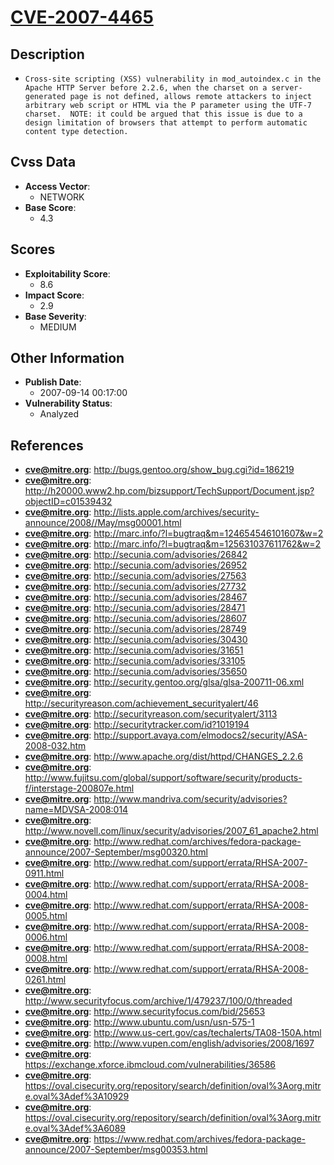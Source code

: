 
# [CVE-2007-4465](http://bugs.gentoo.org/show_bug.cgi?id=186219)

## Description

- `Cross-site scripting (XSS) vulnerability in mod_autoindex.c in the Apache HTTP Server before 2.2.6, when the charset on a server-generated page is not defined, allows remote attackers to inject arbitrary web script or HTML via the P parameter using the UTF-7 charset.  NOTE: it could be argued that this issue is due to a design limitation of browsers that attempt to perform automatic content type detection.`

## Cvss Data

- **Access Vector**:
  - NETWORK
- **Base Score**:
  - 4.3

## Scores

- **Exploitability Score**:
  - 8.6
- **Impact Score**:
  - 2.9
- **Base Severity**:
  - MEDIUM

## Other Information

- **Publish Date**:
  - 2007-09-14 00:17:00
- **Vulnerability Status**:
  - Analyzed

## References

- **cve@mitre.org**: http://bugs.gentoo.org/show_bug.cgi?id=186219
- **cve@mitre.org**: http://h20000.www2.hp.com/bizsupport/TechSupport/Document.jsp?objectID=c01539432
- **cve@mitre.org**: http://lists.apple.com/archives/security-announce/2008//May/msg00001.html
- **cve@mitre.org**: http://marc.info/?l=bugtraq&m=124654546101607&w=2
- **cve@mitre.org**: http://marc.info/?l=bugtraq&m=125631037611762&w=2
- **cve@mitre.org**: http://secunia.com/advisories/26842
- **cve@mitre.org**: http://secunia.com/advisories/26952
- **cve@mitre.org**: http://secunia.com/advisories/27563
- **cve@mitre.org**: http://secunia.com/advisories/27732
- **cve@mitre.org**: http://secunia.com/advisories/28467
- **cve@mitre.org**: http://secunia.com/advisories/28471
- **cve@mitre.org**: http://secunia.com/advisories/28607
- **cve@mitre.org**: http://secunia.com/advisories/28749
- **cve@mitre.org**: http://secunia.com/advisories/30430
- **cve@mitre.org**: http://secunia.com/advisories/31651
- **cve@mitre.org**: http://secunia.com/advisories/33105
- **cve@mitre.org**: http://secunia.com/advisories/35650
- **cve@mitre.org**: http://security.gentoo.org/glsa/glsa-200711-06.xml
- **cve@mitre.org**: http://securityreason.com/achievement_securityalert/46
- **cve@mitre.org**: http://securityreason.com/securityalert/3113
- **cve@mitre.org**: http://securitytracker.com/id?1019194
- **cve@mitre.org**: http://support.avaya.com/elmodocs2/security/ASA-2008-032.htm
- **cve@mitre.org**: http://www.apache.org/dist/httpd/CHANGES_2.2.6
- **cve@mitre.org**: http://www.fujitsu.com/global/support/software/security/products-f/interstage-200807e.html
- **cve@mitre.org**: http://www.mandriva.com/security/advisories?name=MDVSA-2008:014
- **cve@mitre.org**: http://www.novell.com/linux/security/advisories/2007_61_apache2.html
- **cve@mitre.org**: http://www.redhat.com/archives/fedora-package-announce/2007-September/msg00320.html
- **cve@mitre.org**: http://www.redhat.com/support/errata/RHSA-2007-0911.html
- **cve@mitre.org**: http://www.redhat.com/support/errata/RHSA-2008-0004.html
- **cve@mitre.org**: http://www.redhat.com/support/errata/RHSA-2008-0005.html
- **cve@mitre.org**: http://www.redhat.com/support/errata/RHSA-2008-0006.html
- **cve@mitre.org**: http://www.redhat.com/support/errata/RHSA-2008-0008.html
- **cve@mitre.org**: http://www.redhat.com/support/errata/RHSA-2008-0261.html
- **cve@mitre.org**: http://www.securityfocus.com/archive/1/479237/100/0/threaded
- **cve@mitre.org**: http://www.securityfocus.com/bid/25653
- **cve@mitre.org**: http://www.ubuntu.com/usn/usn-575-1
- **cve@mitre.org**: http://www.us-cert.gov/cas/techalerts/TA08-150A.html
- **cve@mitre.org**: http://www.vupen.com/english/advisories/2008/1697
- **cve@mitre.org**: https://exchange.xforce.ibmcloud.com/vulnerabilities/36586
- **cve@mitre.org**: https://oval.cisecurity.org/repository/search/definition/oval%3Aorg.mitre.oval%3Adef%3A10929
- **cve@mitre.org**: https://oval.cisecurity.org/repository/search/definition/oval%3Aorg.mitre.oval%3Adef%3A6089
- **cve@mitre.org**: https://www.redhat.com/archives/fedora-package-announce/2007-September/msg00353.html
